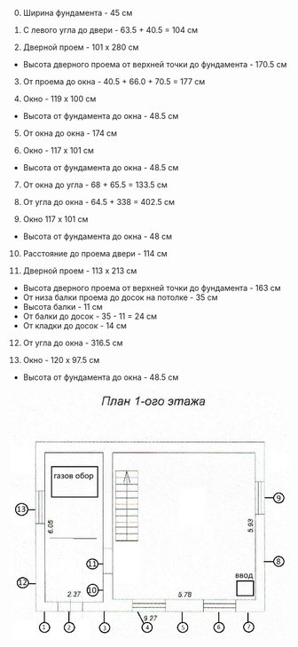 0.   Ширина фундамента - 45 см

1.   С левого угла до двери - 63.5 + 40.5 = 104 см

2.   Дверной проем - 101 х 280 см
   * Высота дверного проема от верхней точки до фундамента - 170.5 см

3.   От проема до окна - 40.5 + 66.0 + 70.5 = 177 см

4.   Окно - 119 х 100 см
   * Высота от фундамента до окна - 48.5 см

5.   От окна до окна - 174 см

6.   Окно - 117 х 101 см
   * Высота от фундамента до окна - 48.5 см

7.   От окна до угла - 68 + 65.5 = 133.5 см

8.   От угла до окна - 64.5 + 338 = 402.5 см

9.   Окно 117 х 101 см
   * Высота от фундамента до окна - 48 см

10.  Расстояние до проема двери - 114 см

11.  Дверной проем - 113 х 213 см
   * Высота дверного проема от верхней точки до фундамента - 163 см
   * От низа балки проема до досок на потолке - 35 см
   * Высота балки - 11 см
   * От балки до досок - 35 - 11 = 24 см
   * От кладки до досок - 14 см

12.  От угла до окна - 316.5 см

13.  Окно - 120 х 97.5 см
   * Высота от фундамента до окна - 48.5 см

![alt text](первый_этаж_обмер.jpg "Первый этаж")
